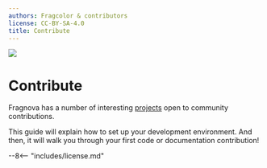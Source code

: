 ```yaml
---
authors: Fragcolor & contributors
license: CC-BY-SA-4.0
title: Contribute
---
```


![](assets/ContributeLogo.png)

# Contribute

Fragnova has a number of interesting [projects](https://github.com/fragcolor-xyz) open to community contributions.

This guide will explain how to set up your development environment. And then, it will walk you through your first code or documentation contribution!


--8<-- "includes/license.md"
